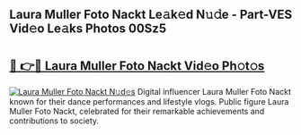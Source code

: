 ## Laura Muller Foto Nackt Le𝚊k𝚎d N𝚞𝚍e - Part-VES Vid𝚎o Le𝚊ks Photos 00Sz5

# <h2><a href="http://fb1dqfh.evod.top/?m=Laura+Muller+Foto+Nackt">🔗 👉🔴 Laura Muller Foto Nackt Vid𝚎o Ph𝚘t𝚘s</a></h2>

[![Laura Muller Foto Nackt N𝚞d𝚎s](https://i.imgur.com/8V9OHl7.gif)](http://fb1dqfh.evod.top/?m=Laura+Muller+Foto+Nackt)
Digital influencer Laura Muller Foto Nackt known for their dance performances and lifestyle vlogs. Public figure Laura Muller Foto Nackt, celebrated for their remarkable achievements and contributions to society. 
